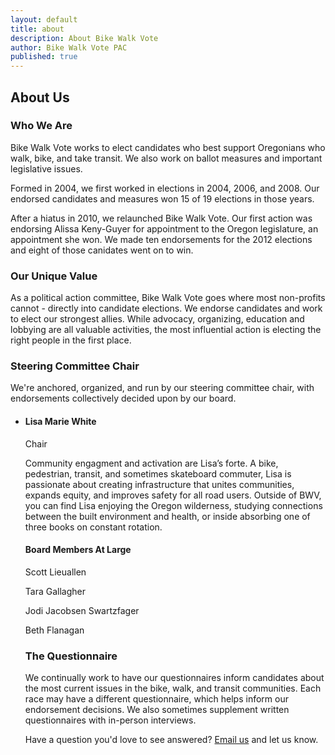 ```yaml
---
layout: default
title: about
description: About Bike Walk Vote
author: Bike Walk Vote PAC
published: true
---
```


## About Us

### Who We Are

Bike Walk Vote works to elect candidates who best support Oregonians who walk, bike, and take transit. We also work on ballot measures and important legislative issues.

Formed in 2004, we first worked in elections in 2004, 2006, and 2008. Our endorsed candidates and measures won 15 of 19 elections in those years.

After a hiatus in 2010, we relaunched Bike Walk Vote. Our first action was endorsing Alissa Keny-Guyer for appointment to the Oregon legislature, an appointment she won. We made ten endorsements for the 2012 elections and eight of those canidates went on to win.

### Our Unique Value

As a political action committee, Bike Walk Vote goes where most non-profits cannot - directly into candidate elections. We endorse candidates and work to elect our strongest allies. While advocacy, organizing, education and lobbying are all valuable activities, the most influential action is electing the right people in the first place.

### Steering Committee Chair

We're anchored, organized, and run by our steering committee chair, with endorsements collectively decided upon by our board. 

<ul id="steering">
<li>
  <h4>Lisa Marie White </h4>
  <p> Chair </p>
  <p> Community engagment and activation are Lisa’s forte. A bike, pedestrian, transit, and sometimes skateboard commuter, Lisa is passionate about creating infrastructure that unites communities, expands equity, and improves safety for all road users.
     Outside of BWV, you can find Lisa enjoying the Oregon wilderness, studying connections between the built environment and health, or inside absorbing one of three books on constant rotation.</p>
</li>

<h4> Board Members At Large </h4>

 <p> Scott Lieuallen </p>
 <p> Tara Gallagher </p>
 <p> Jodi Jacobsen Swartzfager </p>
 <p> Beth Flanagan </p>


### The Questionnaire

We continually work to have our questionnaires inform candidates about the most current issues in the bike, walk, and transit communities. Each race may have a different questionnaire, which helps inform our endorsement decisions. We also sometimes supplement written questionnaires with in-person interviews.

Have a question you'd love to see answered? <a href="mailto:team@bikewalkvote.org?subject='Suggested Question'">Email us</a> and let us know.
